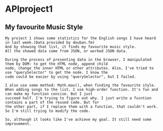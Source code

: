 APIproject1
===========
My favourite Music Style
------------------------
    My project 1 shows some statistics for the English songs I have heard in last week.(Data provided by douban.fm) 
    And by showing that list, it finds my favourite music style.
    All the showed data come from JSON, or worked JSON data.
    
    During the process of presenting data in the browser, I manipulated them by DOM: to get the HTML node, append child
    node, change the inner HTML or other attributes. Also, I've tried to use "querySelector" to get the node. I know the
    code could be easier by using "querySelector", but I failed.
    
    I also use some method: Math.max(), when finding the favourite style.
    When adding songs to the list, I use high-order function. It's fun and can make my function concise. But I just 
    succeed half. I'm trying to figure out why. I just write a fucntion contains a part of the reused code. But for 
    the other part, if I replace them with a function, that couldn't work. So I'm still trying to modify the code.
    
    So, although it looks like I've achieve my goal. It still need some improvement.  
